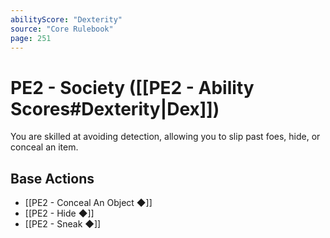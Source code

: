 ```yaml
---
abilityScore: "Dexterity"
source: "Core Rulebook"
page: 251
---
```

# PE2 - Society ([[PE2 - Ability Scores#Dexterity|Dex]])
You are skilled at avoiding detection, allowing you to slip past foes, hide, or conceal an item.

## Base Actions
- [[PE2 - Conceal An Object ◆]]
- [[PE2 - Hide ◆]]
- [[PE2 - Sneak ◆]]